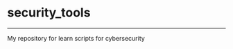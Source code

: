 # security_tools

------------------------------------------------
My repository for learn scripts for cybersecurity
